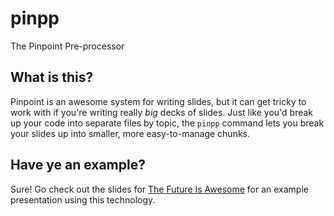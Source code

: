 # pinpp

The Pinpoint Pre-processor

## What is this?

Pinpoint is an awesome system for writing slides, but it can get tricky to work with if you're writing really *big* decks of slides. Just like you'd break up your code into separate files by topic, the `pinpp` command lets you break your slides up into smaller, more easy-to-manage chunks.

## Have ye an example?

Sure! Go check out the slides for [The Future Is Awesome](https://github.com/pjf/future-is-awesome) for an example presentation using this technology.
